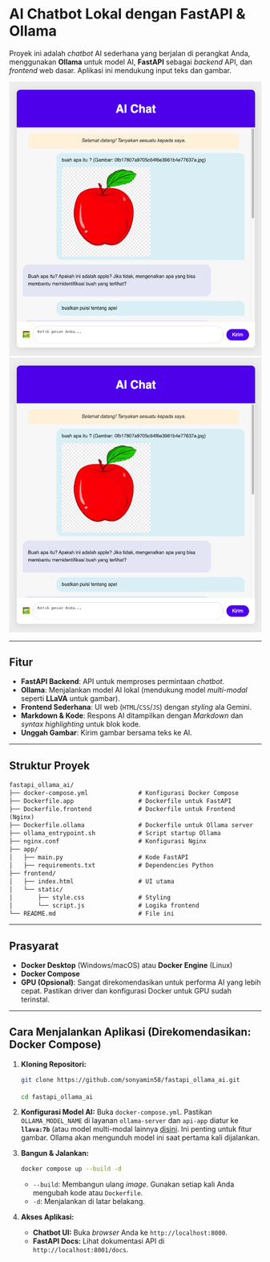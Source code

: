 # AI Chatbot Lokal dengan FastAPI & Ollama

Proyek ini adalah *chatbot* AI sederhana yang berjalan di perangkat Anda, menggunakan **Ollama** untuk model AI, **FastAPI** sebagai *backend* API, dan *frontend* web dasar. Aplikasi ini mendukung input teks dan gambar.

![Tampilan UI Chatbot Tebak Gambar](sample/img/sample-1.png "Contoh Gambar AI Chatbot")
![Tampilan UI Chatbot Membuat Puisi](sample/img/sample-1.png "Contoh Gambar AI Chatbot")

---

## Fitur

* **FastAPI Backend**: API untuk memproses permintaan *chatbot*.
* **Ollama**: Menjalankan model AI lokal (mendukung model *multi-modal* seperti **LLaVA** untuk gambar).
* **Frontend Sederhana**: UI web (`HTML`/`CSS`/`JS`) dengan *styling* ala Gemini.
* **Markdown & Kode**: Respons AI ditampilkan dengan *Markdown* dan *syntax highlighting* untuk blok kode.
* **Unggah Gambar**: Kirim gambar bersama teks ke AI.

---

## Struktur Proyek

```
fastapi_ollama_ai/
├── docker-compose.yml              # Konfigurasi Docker Compose
├── Dockerfile.app                  # Dockerfile untuk FastAPI
├── Dockerfile.frontend             # Dockerfile untuk Frontend (Nginx)
├── Dockerfile.ollama               # Dockerfile untuk Ollama server
├── ollama_entrypoint.sh            # Script startup Ollama
├── nginx.conf                      # Konfigurasi Nginx
├── app/
│   ├── main.py                     # Kode FastAPI
│   ├── requirements.txt            # Dependencies Python
├── frontend/
│   ├── index.html                  # UI utama
│   └── static/
│       ├── style.css               # Styling
│       └── script.js               # Logika frontend
└── README.md                       # File ini
```

---

## Prasyarat

* **Docker Desktop** (Windows/macOS) atau **Docker Engine** (Linux)
* **Docker Compose**
* **GPU (Opsional)**: Sangat direkomendasikan untuk performa AI yang lebih cepat. Pastikan driver dan konfigurasi Docker untuk GPU sudah terinstal.

---

## Cara Menjalankan Aplikasi (Direkomendasikan: Docker Compose)

1.  **Kloning Repositori:**
    ```bash
    git clone https://github.com/sonyamin58/fastapi_ollama_ai.git

    cd fastapi_ollama_ai
    ```

2.  **Konfigurasi Model AI:**
    Buka `docker-compose.yml`. Pastikan `OLLAMA_MODEL_NAME` di layanan `ollama-server` dan `api-app` diatur ke **`llava:7b`** (atau model multi-modal lainnya [disini](https://ollama.com/search). Ini penting untuk fitur gambar. Ollama akan mengunduh model ini saat pertama kali dijalankan.

3.  **Bangun & Jalankan:**
    ```bash
    docker compose up --build -d
    ```
    * `--build`: Membangun ulang *image*. Gunakan setiap kali Anda mengubah kode atau `Dockerfile`.
    * `-d`: Menjalankan di latar belakang.

4.  **Akses Aplikasi:**
    * **Chatbot UI:** Buka *browser* Anda ke `http://localhost:8000`.
    * **FastAPI Docs:** Lihat dokumentasi API di `http://localhost:8001/docs`.


